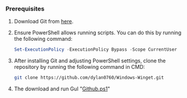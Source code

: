 ### Prerequisites

1. Download Git from [here](https://git-scm.com/downloads).

2. Ensure PowerShell allows running scripts. You can do this by running the following command:
    ```powershell
    Set-ExecutionPolicy -ExecutionPolicy Bypass -Scope CurrentUser
    ```

3. After installing Git and adjusting PowerShell settings, clone the repository by running the following command in CMD:
    ```bash
    git clone https://github.com/dylan0760/Windows-Winget.git
    ```

4. The download and run GuI "[Github.ps1](https://raw.githubusercontent.com/dylan0760/Windows-Winget/refs/heads/main/GuI%20Github.ps1)"
